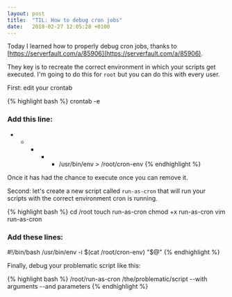 ```yaml
---
layout: post
title:  "TIL: How to debug cron jobs"
date:   2018-02-27 12:05:28 +0100
---
```


Today I learned how to properly debug cron jobs, thanks to [https://serverfault.com/a/85906](https://serverfault.com/a/85906).

They key is to recreate the correct environment in which your scripts get executed. I'm going to do this for `root` but you can do this with every user.

First: edit your crontab

{% highlight bash %}
crontab -e

### Add this line:

* * * * *   /usr/bin/env > /root/cron-env
{% endhighlight %}

Once it has had the chance to execute once you can remove it.

Second: let's create a new script called `run-as-cron` that will run your scripts with the correct environment cron is running.


{% highlight bash %}
cd /root
touch run-as-cron
chmod +x run-as-cron
vim run-as-cron

### Add these lines:

#!/bin/bash
/usr/bin/env -i $(cat /root/cron-env) "$@"
{% endhighlight %}

Finally, debug your problematic script like this:

{% highlight bash %}
/root/run-as-cron /the/problematic/script --with arguments --and parameters
{% endhighlight %}
